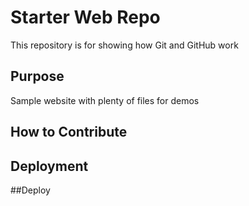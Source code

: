 # Starter Web Repo

This repository is for showing how Git and GitHub work

## Purpose

Sample website with plenty of files for demos

## How to Contribute

## Deployment

##Deploy

